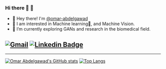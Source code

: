 ### Hi there 👋 🧠
- 👋 Hey there! I'm [@omar-abdelgawad](https://www.linkedin.com/in/omar-abdelgawad/)
- 👀 I am interested in Machine learning🤖, and Machine Vision.
- 🌱 I’m currently exploring GANs and research in the biomedical field.

[![Gmail](https://img.shields.io/badge/omar.abdelgawad@ejust.edu.eg-D14836?style=flat-square&logo=gmail&logoColor=white&link=mailto:omar.abdelgawad@ejust.edu.eg)](mailto:omar.abdelgawad@gmail.com)
[![Linkedin Badge](https://img.shields.io/badge/-omarabdelgawad-blue?style=flat-square&logo=Linkedin&logoColor=white&link=https://www.linkedin.com/in/omar-abdelgawad/)](https://www.linkedin.com/in/omar-abdelgawad/)
---


---

[![Omar Abdelgawad's GitHub stats](https://github-readme-stats.vercel.app/api?username=omar-abdelgawad&theme=dark&include_all_commits=true&count_private=true)](https://github.com/anuraghazra/github-readme-stats)
[![Top Langs](https://github-readme-stats.vercel.app/api/top-langs/?username=omar-abdelgawad&hide=Jupyter%20%Notebook&langs_count=8)](https://github.com/anuraghazra/github-readme-stats)


<!--
**omar-abdelgawad/omar-abdelgawad** is a ✨ _special_ ✨ repository because its `README.md` (this file) appears on your GitHub profile.

Here are some ideas to get you started:

- 🔭 I’m currently working on .
- 👯 I’m looking to collaborate on ...
- 🤔 I’m looking for help with ...
- 💬 Ask me about ...
- 📫 How to reach me: ...
- 😄 Pronouns: ...
- ⚡ Fun fact: ...
-->
